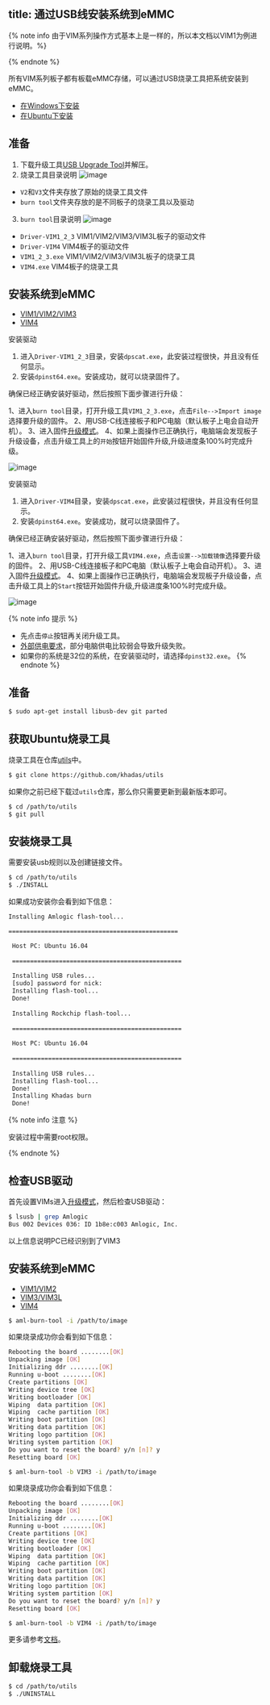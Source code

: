 title: 通过USB线安装系统到eMMC
---

{% note info 由于VIM系列操作方式基本上是一样的，所以本文档以VIM1为例进行说明。%}

{% endnote %}

所有VIM系列板子都有板载eMMC存储，可以通过USB烧录工具把系统安装到eMMC。


<ul class="nav nav-tabs" id="myTab" role="tablist">
  <li class="nav-item" role="presentation">
    <a class="nav-link active" id="win-tab" data-toggle="tab" href="#win" role="tab" aria-controls="win" aria-selected="true">在Windows下安装</a>
  </li>
  <li class="nav-item" role="presentation">
    <a class="nav-link" id="ubu-tab" data-toggle="tab" href="#ubu" role="tab" aria-controls="ubu" aria-selected="false">在Ubuntu下安装</a>
  </li>
</ul>
<div class="tab-content" id="myTabContent">
<div class="tab-pane fade show active" id="win" role="tabpanel" aria-labelledby="win-tab">

## 准备

1. 下载升级工具[USB Upgrade Tool](http://dl.khadas.com/products/vim4/tool/Aml_Burn_Tool_V3.2.0.zip)并解压。
2. 烧录工具目录说明
  ![image](/linux/images/vim1/usb_upgrade_tool_dir_1.png)
  * `V2`和`V3`文件夹存放了原始的烧录工具文件
  * `burn tool`文件夹存放的是不同板子的烧录工具以及驱动
3. `burn tool`目录说明
  ![image](/linux/images/vim1/usb_upgrade_tool_dir_2.png)
  * `Driver-VIM1_2_3` VIM1/VIM2/VIM3/VIM3L板子的驱动文件
  * `Driver-VIM4` VIM4板子的驱动文件
  * `VIM1_2_3.exe` VIM1/VIM2/VIM3/VIM3L板子的烧录工具
  * `VIM4.exe` VIM4板子的烧录工具

## 安装系统到eMMC

<ul class="nav nav-tabs" id="myTab" role="tablist">
  <li class="nav-item" role="presentation">
    <a class="nav-link active" id="vim1-tab" data-toggle="tab" href="#vim1-tool" role="tab" aria-controls="vim1" aria-selected="true">VIM1/VIM2/VIM3</a>
  </li>
  <li class="nav-item" role="presentation">
    <a class="nav-link" id="vim4-tab" data-toggle="tab" href="#vim4-tool" role="tab" aria-controls="vim4" aria-selected="false">VIM4</a>
  </li>
</ul>
<div class="tab-content" id="myTabContent">
<div class="tab-pane fade show active" id="vim1-tool" role="tabpanel" aria-labelledby="vim1-tab">

安装驱动

1. 进入`Driver-VIM1_2_3`目录，安装`dpscat.exe`，此安装过程很快，并且没有任何显示。
2. 安装`dpinst64.exe`。安装成功，就可以烧录固件了。

确保已经正确安装好驱动，然后按照下面步骤进行升级：

1、进入`burn tool`目录，打开升级工具`VIM1_2_3.exe`，点击`File-->Import image`选择要升级的固件。
2、用USB-C线连接板子和PC电脑（默认板子上电会自动开机）。
3、进入固件[升级模式](BootIntoUpgradeMode.html)。
4、如果上面操作已正确执行，电脑端会发现板子升级设备，点击升级工具上的`开始`按钮开始固件升级,升级进度条100%时完成升级。

![image](/linux/images/vim1/usb_upgrade_tool_interface_v217_zh.png)

</div>
<div class="tab-pane fade" id="vim4-tool" role="tabpanel" aria-labelledby="vim4-tab">

安装驱动

1. 进入`Driver-VIM4`目录，安装`dpscat.exe`，此安装过程很快，并且没有任何显示。
2. 安装`dpinst64.exe`。安装成功，就可以烧录固件了。


确保已经正确安装好驱动，然后按照下面步骤进行升级：

1、进入`burn tool`目录，打开升级工具`VIM4.exe`，点击`设置-->加载镜像`选择要升级的固件。
2、用USB-C线连接板子和PC电脑（默认板子上电会自动开机）。
3、进入固件[升级模式](BootIntoUpgradeMode.html)。
4、如果上面操作已正确执行，电脑端会发现板子升级设备，点击升级工具上的`Start`按钮开始固件升级,升级进度条100%时完成升级。

![image](/linux/images/vim4/usb_upgrade_tool_interface_zh.png)

</div>

{% note info 提示 %}

* 先点击`停止`按钮再关闭升级工具。
* [外部供电要求](ExtraPowerInput.html)，部分电脑供电比较弱会导致升级失败。
* 如果你的系统是32位的系统，在安装驱动时，请选择`dpinst32.exe`。
{% endnote %}

</div>
</div>
<div class="tab-pane fade" id="ubu" role="tabpanel" aria-labelledby="ubu-tab">

## 准备

```bash
$ sudo apt-get install libusb-dev git parted
```

## 获取Ubuntu烧录工具

烧录工具在仓库[utils](https://github.com/khadas/utils)中。

```bash
$ git clone https://github.com/khadas/utils
```

如果你之前已经下载过`utils`仓库，那么你只需要更新到最新版本即可。

```bash
$ cd /path/to/utils
$ git pull
```

## 安装烧录工具

需要安装usb规则以及创建链接文件。

```bash
$ cd /path/to/utils
$ ./INSTALL
```

如果成功安装你会看到如下信息：

```bash
Installing Amlogic flash-tool...

===============================================

 Host PC: Ubuntu 16.04
 
 ===============================================
 
 Installing USB rules...
 [sudo] password for nick:
 Installing flash-tool...
 Done!
 
 Installing Rockchip flash-tool...
 
 ===============================================
         
 Host PC: Ubuntu 16.04
                 
 ===============================================
                   
 Installing USB rules...
 Installing flash-tool...
 Done!
 Installing Khadas burn
 Done!
```

{% note info 注意 %}

安装过程中需要root权限。

{% endnote %}

## 检查USB驱动
首先设置VIMs进入[升级模式](BootIntoUpgradeMode.html)，然后检查USB驱动：

```bash
$ lsusb | grep Amlogic
Bus 002 Devices 036: ID 1b8e:c003 Amlogic, Inc.
```

以上信息说明PC已经识别到了VIM3

## 安装系统到eMMC

<ul class="nav nav-tabs" id="myTab" role="tablist">
  <li class="nav-item" role="presentation">
    <a class="nav-link active" id="boards-tab" data-toggle="tab" href="#vim1vim2" role="tab" aria-controls="vim1vim2" aria-selected="true">VIM1/VIM2</a>
  </li>
  <li class="nav-item" role="presentation">
    <a class="nav-link" id="vim3-tab" data-toggle="tab" href="#vim3" role="tab" aria-controls="vim3" aria-selected="false">VIM3/VIM3L</a>
  </li>
  <li class="nav-item" role="presentation">
    <a class="nav-link" id="vim4-tab" data-toggle="tab" href="#vim4" role="tab" aria-controls="vim4" aria-selected="false">VIM4</a>
  </li>
</ul>
<div class="tab-content" id="myTabContent">
<div class="tab-pane fade show active" id="vim1vim2" role="tabpanel" aria-labelledby="boards-tab">

```bash
$ aml-burn-tool -i /path/to/image
```

如果烧录成功你会看到如下信息：

```bash
Rebooting the board ........[OK]
Unpacking image [OK]
Initializing ddr ........[OK]
Running u-boot ........[OK]
Create partitions [OK]
Writing device tree [OK]
Writing bootloader [OK]
Wiping  data partition [OK]
Wiping  cache partition [OK]
Writing boot partition [OK]
Writing data partition [OK]
Writing logo partition [OK]
Writing system partition [OK]
Do you want to reset the board? y/n [n]? y
Resetting board [OK]

```

</div>
<div class="tab-pane fade" id="vim3" role="tabpanel" aria-labelledby="vim3-tab">

```bash
$ aml-burn-tool -b VIM3 -i /path/to/image
```

如果烧录成功你会看到如下信息：

```bash
Rebooting the board ........[OK]
Unpacking image [OK]
Initializing ddr ........[OK]
Running u-boot ........[OK]
Create partitions [OK]
Writing device tree [OK]
Writing bootloader [OK]
Wiping  data partition [OK]
Wiping  cache partition [OK]
Writing boot partition [OK]
Writing data partition [OK]
Writing logo partition [OK]
Writing system partition [OK]
Do you want to reset the board? y/n [n]? y
Resetting board [OK]

```

</div>
<div class="tab-pane fade" id="vim4" role="tabpanel" aria-labelledby="vim4-tab">

```bash
$ aml-burn-tool -b VIM4 -i /path/to/image
```

</div>
</div>


更多请参考[文档](https://github.com/khadas/utils/tree/master/aml-flash-tool/docs)。

## 卸载烧录工具

```bash
$ cd /path/to/utils
$ ./UNINSTALL
```

</div>
</div>

